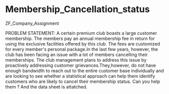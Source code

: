 # Membership_Cancellation_status
ZF_Company_Assignment

PROBLEM STATEMENT:
A certain premium club boasts a large customer membership. The members pay an annual membership fee in return
for using the exclusive facilities offered by this club. The fees are customized for every member's personal
package.In the last few years, however, the club has been facing an issue with a lot of members cancelling
their memberships. The club management plans to address this issue by proactively addressing customer
grievances.They,however, do not have enough bandwidth to reach out to the entire customer base individually and are looking to see whether a statistical approach can help them identify customers who are likely to cancel their membership status. Can you help them ? And the data sheet is attatched.
